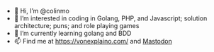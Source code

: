- 👋 Hi, I’m @colinmo
- 👀 I’m interested in coding in Golang, PHP, and Javascript; solution architecture; puns; and role playing games
- 🌱 I’m currently learning golang and BDD
- 📫 Find me at https://vonexplaino.com/ and <a rel="nofollow me" href="https://mstdn.social/@vonExplaino">Mastodon</a>
